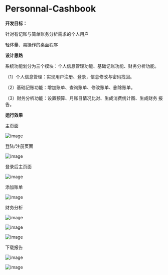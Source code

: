 # Personnal-Cashbook
**开发目标：**

针对有记账与简单账务分析需求的个人用户

轻体量、易操作的桌面程序


**设计思路**

系统功能划分为三个模块：个人信息管理功能、基础记账功能、财务分析功能。

（1）个人信息管理：实现用户注册、登录，信息修改与密码找回。

（2）基础记账功能：增加账单、查询账单、修改账单、删除账单。

（3）财务分析功能：设置预算、月账目情况比对、生成消费统计图、生成财务
报告。


**运行效果**

主页面

![image](https://user-images.githubusercontent.com/81460036/114701988-14fff880-9d56-11eb-84a6-8f56cbb5b037.png)

登陆/注册页面

![image](https://user-images.githubusercontent.com/81460036/114702044-28ab5f00-9d56-11eb-97bf-a3a52a896c5e.png)

登录后主页面

![image](https://user-images.githubusercontent.com/81460036/114702117-382aa800-9d56-11eb-915e-e92d081431ef.png)

添加账单

![image](https://user-images.githubusercontent.com/81460036/114702159-45e02d80-9d56-11eb-9bfc-9ce723a3194c.png)

财务分析

![image](https://user-images.githubusercontent.com/81460036/114702181-4e386880-9d56-11eb-89e5-4d6555d4d86c.png)

![image](https://user-images.githubusercontent.com/81460036/114702188-5395b300-9d56-11eb-9e86-49c943531c86.png)

![image](https://user-images.githubusercontent.com/81460036/114702211-5e504800-9d56-11eb-85b0-6208f95ad817.png)

下载报告

![image](https://user-images.githubusercontent.com/81460036/114702231-6314fc00-9d56-11eb-8166-43acda700e17.png)

![image](https://user-images.githubusercontent.com/81460036/114702243-660fec80-9d56-11eb-9255-e0ae5a3f36a4.png)


